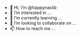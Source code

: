 - 👋 Hi, I’m @happynasiib
- 👀 I’m interested in ...
- 🌱 I’m currently learning ...
- 💞️ I’m looking to collaborate on ...
- 📫 How to reach me ...

<!---
happynasiib/happynasiib is a ✨ special ✨ repository because its `README.md` (this file) appears on your GitHub profile.
You can click the Preview link to take a look at your changes.
--->
